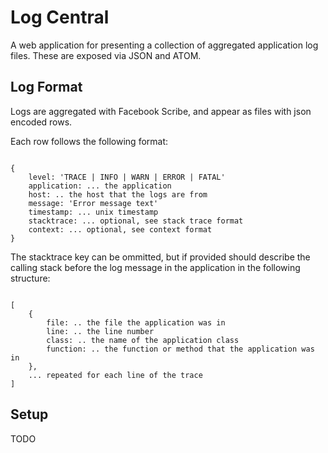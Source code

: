 Log Central
==========

A web application for presenting a collection of aggregated application log files. These
are exposed via JSON and ATOM.

Log Format
-------

Logs are aggregated with Facebook Scribe, and appear as files with json encoded rows.

Each row follows the following format:

<pre><code>
{
	level: 'TRACE | INFO | WARN | ERROR | FATAL'
	application: ... the application
	host: .. the host that the logs are from
	message: 'Error message text'
	timestamp: ... unix timestamp
	stacktrace: ... optional, see stack trace format
	context: ... optional, see context format
}
</code></pre>

The stacktrace key can be ommitted, but if provided should describe the calling stack before the log
message in the application in the following structure:

<pre><code>
[
	{
		file: .. the file the application was in
		line: .. the line number
		class: .. the name of the application class
		function: .. the function or method that the application was in
	},
	... repeated for each line of the trace
]
</code></pre>

Setup
-----------------

TODO
